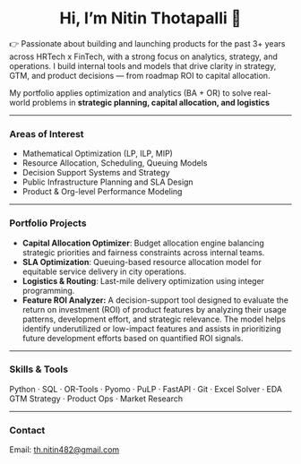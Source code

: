 <h1 align="center">Hi, I’m Nitin Thotapalli 👋</h1>

👉 Passionate about building and launching products for the past 3+ years across HRTech x FinTech, with a strong focus on analytics, strategy, and operations. I build internal tools and models that drive clarity in strategy, GTM, and product decisions — from roadmap ROI to capital allocation.

My portfolio applies optimization and analytics (BA + OR) to solve real-world problems in **strategic planning, capital allocation, and logistics**


---

### Areas of Interest
- Mathematical Optimization (LP, ILP, MIP)
- Resource Allocation, Scheduling, Queuing Models
- Decision Support Systems and Strategy
- Public Infrastructure Planning and SLA Design
- Product & Org-level Performance Modeling

---

### Portfolio Projects
- **Capital Allocation Optimizer**: Budget allocation engine balancing strategic priorities and fairness constraints across internal teams.
- **SLA Optimization**: Queuing-based resource allocation model for equitable service delivery in city operations.
- **Logistics & Routing**: Last-mile delivery optimization using integer programming.
- **Feature ROI Analyzer:**
  A decision-support tool designed to evaluate the return on investment (ROI) of product features by analyzing their usage patterns, development effort, and strategic relevance. The model helps identify underutilized or low-impact features and assists in prioritizing future development efforts based on quantified ROI signals.
---

### Skills & Tools
Python · SQL · OR-Tools · Pyomo · PuLP · FastAPI · Git · Excel Solver · EDA  
GTM Strategy · Product Ops · Market Research

---

### Contact
Email: th.nitin482@gmail.com

